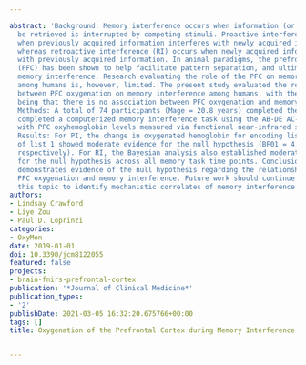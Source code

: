 ---
abstract: 'Background: Memory interference occurs when information (or memory) to
  be retrieved is interrupted by competing stimuli. Proactive interference (PI) occurs
  when previously acquired information interferes with newly acquired information,
  whereas retroactive interference (RI) occurs when newly acquired information interferes
  with previously acquired information. In animal paradigms, the prefrontal cortex
  (PFC) has been shown to help facilitate pattern separation, and ultimately, attenuate
  memory interference. Research evaluating the role of the PFC on memory interference
  among humans is, however, limited. The present study evaluated the relationship
  between PFC oxygenation on memory interference among humans, with the null hypothesis
  being that there is no association between PFC oxygenation and memory interference.
  Methods: A total of 74 participants (Mage = 20.8 years) completed the study. Participants
  completed a computerized memory interference task using the AB-DE AC-FG paradigm,
  with PFC oxyhemoglobin levels measured via functional near-infrared spectroscopy.
  Results: For PI, the change in oxygenated hemoglobin for encoding list 1 and retrieval
  of list 1 showed moderate evidence for the null hypothesis (BF01 = 4.05 and 3.28,
  respectively). For RI, the Bayesian analysis also established moderate evidence
  for the null hypothesis across all memory task time points. Conclusion: Our study
  demonstrates evidence of the null hypothesis regarding the relationship between
  PFC oxygenation and memory interference. Future work should continue to investigate
  this topic to identify mechanistic correlates of memory interference.'
authors:
- Lindsay Crawford
- Liye Zou
- Paul D. Loprinzi
categories:
- OxyMon
date: 2019-01-01
doi: 10.3390/jcm8122055
featured: false
projects:
- brain-fnirs-prefrontal-cortex
publication: '*Journal of Clinical Medicine*'
publication_types:
- '2'
publishDate: 2021-03-05 16:32:20.675766+00:00
tags: []
title: Oxygenation of the Prefrontal Cortex during Memory Interference

---
